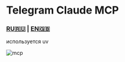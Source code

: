 # Telegram Claude MCP

### [RU🇷🇺](./README.md) | [EN🇬🇧](./README.EN.md)

используется uv

![mcp](./_assets/mcp.png)